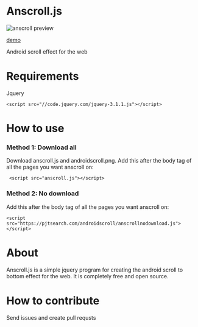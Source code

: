 # Anscroll.js
![anscroll preview](https://pjtsearch.com/androidscroll/anscrollpre.gif)

[demo](https://pjtsearch.com/androidscroll "https://pjtsearch.com/androidscroll")

Android scroll effect for the web
# Requirements
Jquery

    <script src="//code.jquery.com/jquery-3.1.1.js"></script>
   
# How to use
### Method 1: Download all
Download anscroll.js and androidscroll.png.
Add this after the body tag of all the pages you want anscroll on:

     <script src="anscroll.js"></script>
### Method 2: No download
Add this after the body tag of all the pages you want anscroll on:

    <script src="https://pjtsearch.com/androidscroll/anscrollnodownload.js"></script>
# About
Anscroll.js is a simple jquery program for creating the android scroll to bottom effect for the web.  It is completely free and open source.

# How to contribute
Send issues and create pull requsts
